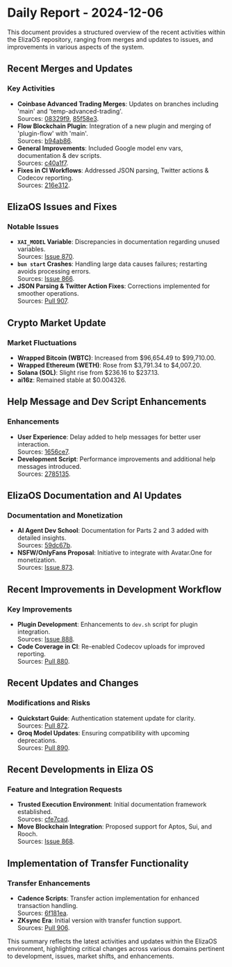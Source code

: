 # Daily Report - 2024-12-06

This document provides a structured overview of the recent activities within the ElizaOS repository, ranging from merges and updates to issues, and improvements in various aspects of the system.

## Recent Merges and Updates

### Key Activities

- **Coinbase Advanced Trading Merges**: Updates on branches including 'main' and 'temp-advanced-trading'.  
  Sources: [08329f9](https://github.com/elizaOS/eliza/commit/08329f9db54984facd326b6cdbb1ef47b09c830d), [85f58e3](https://github.com/elizaOS/eliza/commit/85f58e3fd33eecb41f824f4f41651fba62fc7f73).
- **Flow Blockchain Plugin**: Integration of a new plugin and merging of 'plugin-flow' with 'main'.  
  Sources: [b94ab86](https://github.com/elizaOS/eliza/commit/b94ab86bfa89f021e155cef7d37aba17712ff4ff).
- **General Improvements**: Included Google model env vars, documentation & dev scripts.  
  Sources: [c40a1f7](https://github.com/elizaOS/eliza/commit/c40a1f785c578f2c4e1dff28d010a4e03995a68c).
- **Fixes in CI Workflows**: Addressed JSON parsing, Twitter actions & Codecov reporting.  
  Sources: [216e312](https://github.com/elizaOS/eliza/commit/216e3127ca77060bebc3765a032f96b9a441e4ab).

## ElizaOS Issues and Fixes

### Notable Issues

- **`XAI_MODEL` Variable**: Discrepancies in documentation regarding unused variables.  
  Sources: [Issue 870](https://github.com/elizaOS/eliza/issues/870).
- **`bun start` Crashes**: Handling large data causes failures; restarting avoids processing errors.  
  Sources: [Issue 866](https://github.com/elizaOS/eliza/issues/866).
- **JSON Parsing & Twitter Action Fixes**: Corrections implemented for smoother operations.  
  Sources: [Pull 907](https://github.com/elizaOS/eliza/pull/907).

## Crypto Market Update

### Market Fluctuations

- **Wrapped Bitcoin (WBTC)**: Increased from $96,654.49 to $99,710.00.
- **Wrapped Ethereum (WETH)**: Rose from $3,791.34 to $4,007.20.
- **Solana (SOL)**: Slight rise from $236.16 to $237.13.
- **ai16z**: Remained stable at $0.004326.

## Help Message and Dev Script Enhancements

### Enhancements

- **User Experience**: Delay added to help messages for better user interaction.  
  Sources: [1656ce7](https://github.com/elizaOS/eliza/commit/1656ce786d1b0a9be1efccd3f2f82af2db4077b1).
- **Development Script**: Performance improvements and additional help messages introduced.  
  Sources: [2785135](https://github.com/elizaOS/eliza/commit/2785135d8524045f65c78ad724b077299033b238).

## ElizaOS Documentation and AI Updates

### Documentation and Monetization

- **AI Agent Dev School**: Documentation for Parts 2 and 3 added with detailed insights.  
  Sources: [59dc67b](https://github.com/elizaOS/eliza/commit/59dc67b3f526edacac1c2e459c9079f3a6a41b49).
- **NSFW/OnlyFans Proposal**: Initiative to integrate with Avatar.One for monetization.  
  Sources: [Issue 873](https://github.com/elizaOS/eliza/issues/873).

## Recent Improvements in Development Workflow

### Key Improvements

- **Plugin Development**: Enhancements to `dev.sh` script for plugin integration.  
  Sources: [Issue 888](https://github.com/elizaOS/eliza/issues/888).
- **Code Coverage in CI**: Re-enabled Codecov uploads for improved reporting.  
  Sources: [Pull 880](https://github.com/elizaOS/eliza/pull/880).

## Recent Updates and Changes

### Modifications and Risks

- **Quickstart Guide**: Authentication statement update for clarity.  
  Sources: [Pull 872](https://github.com/elizaOS/eliza/pull/872).
- **Groq Model Updates**: Ensuring compatibility with upcoming deprecations.  
  Sources: [Pull 890](https://github.com/elizaOS/eliza/pull/890).

## Recent Developments in Eliza OS

### Feature and Integration Requests

- **Trusted Execution Environment**: Initial documentation framework established.  
  Sources: [cfe7cad](https://github.com/elizaOS/eliza/commit/cfe7cad3ca5a4a9a461912c17d4071c093c42ff1).
- **Move Blockchain Integration**: Proposed support for Aptos, Sui, and Rooch.  
  Sources: [Issue 868](https://github.com/elizaOS/eliza/issues/868).

## Implementation of Transfer Functionality

### Transfer Enhancements

- **Cadence Scripts**: Transfer action implementation for enhanced transaction handling.  
  Sources: [6f181ea](https://github.com/elizaOS/eliza/commit/6f181ea3afae780d8c8fbe81542c51f7b0880e16).
- **ZKsync Era**: Initial version with transfer function support.  
  Sources: [Pull 906](https://github.com/elizaOS/eliza/pull/906).

This summary reflects the latest activities and updates within the ElizaOS environment, highlighting critical changes across various domains pertinent to development, issues, market shifts, and enhancements.
